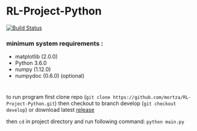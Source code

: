 # RL-Project-Python

[![Build Status](https://travis-ci.org/mortza/RL-Project-Python.svg?branch=master)](https://travis-ci.org/mortza/RL-Project-Python)

### minimum system requirements :
+ matplotlib (2.0.0)
+ Python 3.6.0
+ numpy (1.12.0)
+ numpydoc (0.6.0) (optional)
#
to run program first clone repo (`git clone https://github.com/mortza/RL-Project-Python.git`) then checkout to branch develop (`git checkout develop`) or download  latest [release](https://github.com/mortza/RL-Project-Python/releases/latest)

then `cd` in project directory and run following command: `python main.py`

